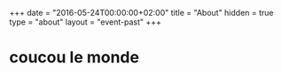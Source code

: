 +++
    date = "2016-05-24T00:00:00+02:00" 
    title = "About" 
    hidden = true 
    type = "about" 
    layout = "event-past" 
+++


# coucou le monde